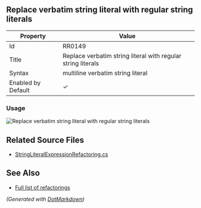 ## Replace verbatim string literal with regular string literals

| Property           | Value                                                        |
| ------------------ | ------------------------------------------------------------ |
| Id                 | RR0149                                                       |
| Title              | Replace verbatim string literal with regular string literals |
| Syntax             | multiline verbatim string literal                            |
| Enabled by Default | &#x2713;                                                     |

### Usage

![Replace verbatim string literal with regular string literals](../../images/refactorings/ReplaceVerbatimStringLiteralWithRegularStringLiterals.png)

## Related Source Files

* [StringLiteralExpressionRefactoring.cs](../../src/Refactorings/CSharp/Refactorings/StringLiteralExpressionRefactoring.cs)

## See Also

* [Full list of refactorings](Refactorings.md)

*\(Generated with [DotMarkdown](http://github.com/JosefPihrt/DotMarkdown)\)*